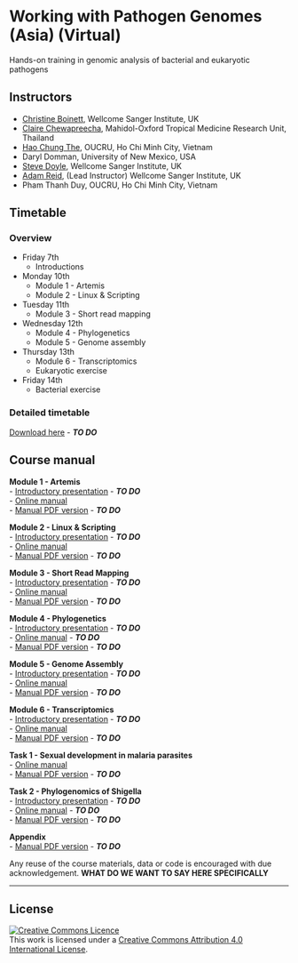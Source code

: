    
   
   
# Working with Pathogen Genomes (Asia) (Virtual)
Hands-on training in genomic analysis of bacterial and eukaryotic pathogens

## Instructors
- [Christine Boinett](https://www.sanger.ac.uk/person/boinett-christine/), Wellcome Sanger Institute, UK
- [Claire Chewapreecha](https://www.tropicalmedicine.ox.ac.uk/team/claire-chewapreecha), Mahidol-Oxford Tropical Medicine Research Unit, Thailand
- [Hao Chung The](https://www.linkedin.com/in/hao-chung-the-157457140/?originalSubdomain=vn), OUCRU, Ho Chi Minh City, Vietnam
- Daryl Domman, University of New Mexico, USA
- [Steve Doyle](https://www.sanger.ac.uk/person/doyle-stephen/), Wellcome Sanger Institute, UK
- [Adam Reid](https://www.sanger.ac.uk/person/reid-adam-james/), (Lead Instructor) Wellcome Sanger Institute, UK
- Pham Thanh Duy, OUCRU, Ho Chi Minh City, Vietnam

## Timetable
### Overview
- Friday 7th
  - Introductions
- Monday 10th
  - Module 1 - Artemis
  - Module 2 - Linux & Scripting
- Tuesday 11th
  - Module 3 - Short read mapping
- Wednesday 12th
  - Module 4 - Phylogenetics
  - Module 5 - Genome assembly  
- Thursday 13th
  - Module 6 - Transcriptomics
  - Eukaryotic exercise
- Friday 14th
  - Bacterial exercise   

### Detailed timetable
[Download here](manuals/) - ***TO DO***


## Course manual
**Module 1 - Artemis**  
     - [Introductory presentation](presentations/) - ***TO DO***  
     - [Online manual](manuals/module_artemis/module_artemis.md)  
     - [Manual PDF version](manuals/) - ***TO DO***  
  
**Module 2 - Linux & Scripting**  
     - [Introductory presentation](presentations/) - ***TO DO***  
     - [Online manual](manuals/module_linux_scripting/module_linux_scripting.md)  
     - [Manual PDF version](manuals/)  - ***TO DO***  
  
**Module 3 - Short Read Mapping**  
     - [Introductory presentation](presentations/) - ***TO DO***  
     - [Online manual](manuals/module_shortread_mapping/module_shortread_mapping.md)  
     - [Manual PDF version](manuals/) - ***TO DO***  
  
**Module 4 - Phylogenetics**  
     - [Introductory presentation](presentations/) - ***TO DO***  
     - [Online manual](manuals/) - ***TO DO***  
     - [Manual PDF version](manuals/) - ***TO DO***  
  
**Module 5 - Genome Assembly**  
     - [Introductory presentation](presentations/) - ***TO DO***  
     - [Online manual](manuals/module_denovo_assembly/module_denovo_assembly.md)  
     - [Manual PDF version](manuals/) - ***TO DO***  
  
**Module 6 - Transcriptomics**  
     - [Introductory presentation](presentations/) - ***TO DO***  
     - [Online manual](manuals/module_transcriptomics/module_transcriptomics.md)  
     - [Manual PDF version](manuals/) - ***TO DO***  
  
**Task 1 - Sexual development in malaria parasites**  
     - [Online manual](manuals/exercise_RNAseq/exercise_RNAseq.md)  
     - [Manual PDF version](manuals/) - ***TO DO***  
  
**Task 2 - Phylogenomics of Shigella**  
     - [Introductory presentation](presentations/) - ***TO DO***  
     - [Online manual](manuals/) - ***TO DO***  
     - [Manual PDF version](manuals/) - ***TO DO***  
  
**Appendix**  
     - [Manual PDF version](manuals/) - ***TO DO***  



Any reuse of the course materials, data or code is encouraged with due acknowledgement. **WHAT DO WE WANT TO SAY HERE SPECIFICALLY**

******
## License
<a rel="license" href="http://creativecommons.org/licenses/by/4.0/"><img alt="Creative Commons Licence" style="border-width:0" src="https://i.creativecommons.org/l/by/4.0/88x31.png" /></a><br />This work is licensed under a <a rel="license" href="http://creativecommons.org/licenses/by/4.0/">Creative Commons Attribution 4.0 International License</a>.

